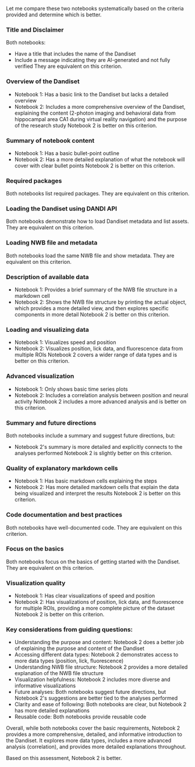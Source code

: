 Let me compare these two notebooks systematically based on the criteria provided and determine which is better.

### Title and Disclaimer
Both notebooks:
- Have a title that includes the name of the Dandiset
- Include a message indicating they are AI-generated and not fully verified
They are equivalent on this criterion.

### Overview of the Dandiset
- Notebook 1: Has a basic link to the Dandiset but lacks a detailed overview
- Notebook 2: Includes a more comprehensive overview of the Dandiset, explaining the content (2-photon imaging and behavioral data from hippocampal area CA1 during virtual reality navigation) and the purpose of the research study
Notebook 2 is better on this criterion.

### Summary of notebook content
- Notebook 1: Has a basic bullet-point outline
- Notebook 2: Has a more detailed explanation of what the notebook will cover with clear bullet points
Notebook 2 is better on this criterion.

### Required packages
Both notebooks list required packages.
They are equivalent on this criterion.

### Loading the Dandiset using DANDI API
Both notebooks demonstrate how to load Dandiset metadata and list assets.
They are equivalent on this criterion.

### Loading NWB file and metadata
Both notebooks load the same NWB file and show metadata.
They are equivalent on this criterion.

### Description of available data
- Notebook 1: Provides a brief summary of the NWB file structure in a markdown cell
- Notebook 2: Shows the NWB file structure by printing the actual object, which provides a more detailed view, and then explores specific components in more detail
Notebook 2 is better on this criterion.

### Loading and visualizing data
- Notebook 1: Visualizes speed and position
- Notebook 2: Visualizes position, lick data, and fluorescence data from multiple ROIs
Notebook 2 covers a wider range of data types and is better on this criterion.

### Advanced visualization
- Notebook 1: Only shows basic time series plots
- Notebook 2: Includes a correlation analysis between position and neural activity
Notebook 2 includes a more advanced analysis and is better on this criterion.

### Summary and future directions
Both notebooks include a summary and suggest future directions, but:
- Notebook 2's summary is more detailed and explicitly connects to the analyses performed
Notebook 2 is slightly better on this criterion.

### Quality of explanatory markdown cells
- Notebook 1: Has basic markdown cells explaining the steps
- Notebook 2: Has more detailed markdown cells that explain the data being visualized and interpret the results
Notebook 2 is better on this criterion.

### Code documentation and best practices
Both notebooks have well-documented code.
They are equivalent on this criterion.

### Focus on the basics
Both notebooks focus on the basics of getting started with the Dandiset.
They are equivalent on this criterion.

### Visualization quality
- Notebook 1: Has clear visualizations of speed and position
- Notebook 2: Has visualizations of position, lick data, and fluorescence for multiple ROIs, providing a more complete picture of the dataset
Notebook 2 is better on this criterion.

### Key considerations from guiding questions:
- Understanding the purpose and content: Notebook 2 does a better job of explaining the purpose and content of the Dandiset
- Accessing different data types: Notebook 2 demonstrates access to more data types (position, lick, fluorescence)
- Understanding NWB file structure: Notebook 2 provides a more detailed explanation of the NWB file structure
- Visualization helpfulness: Notebook 2 includes more diverse and informative visualizations
- Future analyses: Both notebooks suggest future directions, but Notebook 2's suggestions are better tied to the analyses performed
- Clarity and ease of following: Both notebooks are clear, but Notebook 2 has more detailed explanations
- Reusable code: Both notebooks provide reusable code

Overall, while both notebooks cover the basic requirements, Notebook 2 provides a more comprehensive, detailed, and informative introduction to the Dandiset. It explores more data types, includes a more advanced analysis (correlation), and provides more detailed explanations throughout.

Based on this assessment, Notebook 2 is better.
